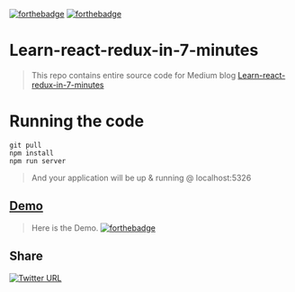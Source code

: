 [![forthebadge](http://forthebadge.com/images/badges/uses-js.svg)](https://www.facebook.com/saptarshi.chatterjee.9) 
[![forthebadge](http://forthebadge.com/images/badges/built-with-swag.svg)](https://in.linkedin.com/in/saptarshi-chatterjee-55a22613)



# Learn-react-redux-in-7-minutes

> This repo contains entire source code for Medium blog  [Learn-react-redux-in-7-minutes](https://medium.com/@sapy/learn-react-redux-in-7-minutes-3fc52ce5ce74)

# Running the code 
```
git pull
npm install
npm run server
```
> And your application will be up & running @ localhost:5326


## [Demo](http://sap9433.github.io/learn-react-redux-in-7-minutes/)

> Here is the Demo. [![forthebadge](http://forthebadge.com/images/badges/fuck-it-ship-it.svg)](http://sap9433.github.io/learn-react-redux-in-7-minutes/) 

## Share

<a href="https://twitter.com/share" class="twitter-share-button" data-url="https://medium.com/@sapy/learn-react-redux-in-7-minutes-3fc52ce5ce74" data-text="learn-react-redux-in-7-minutes-" data-via="sapto_c" data-size="large" data-hashtags="reactReduxin7mins">![Twitter URL](https://img.shields.io/twitter/url/http/shields.io.svg?style=social)</a>
<script>!function(d,s,id){var js,fjs=d.getElementsByTagName(s)[0],p=/^http:/.test(d.location)?'http':'https';if(!d.getElementById(id)){js=d.createElement(s);js.id=id;js.src=p+'://platform.twitter.com/widgets.js';fjs.parentNode.insertBefore(js,fjs);}}(document, 'script', 'twitter-wjs');</script>
